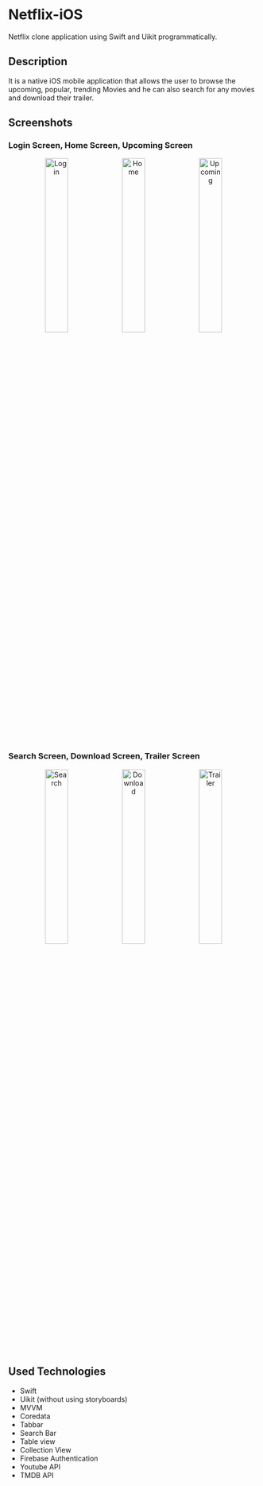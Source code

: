 # Netflix-iOS
Netflix clone application using Swift and Uikit programmatically.

## Description
It is a native iOS mobile application that allows the user to browse the upcoming, popular, trending Movies and he can also search for any movies and download their trailer.

## Screenshots

### Login Screen, Home Screen, Upcoming Screen
<p align="center">
  <img src="https://github.com/mahmoud-atreesios/Netflix-iOS/assets/136765078/7925841e-0f4b-4d13-9bfa-814e3e0bc5b7" alt="Login" width="30%" />
  <img src="https://github.com/mahmoud-atreesios/Netflix-iOS/assets/136765078/1eeecef7-f16f-436c-bd3d-e6255bea169b" alt="Home" width="30%" />
  <img src="https://github.com/mahmoud-atreesios/Netflix-iOS/assets/136765078/312ac6d1-9f3f-4143-80d5-f30350f36937" alt="Upcoming" width="30%" />
</p>

### Search Screen, Download Screen, Trailer Screen
<p align="center">
  <img src="https://github.com/mahmoud-atreesios/Netflix-iOS/assets/136765078/6609b9f0-ee89-4113-8794-eb57e247b21d" alt="Search" width="30%" />
  <img src="https://github.com/mahmoud-atreesios/Netflix-iOS/assets/136765078/2ae13141-64ae-4678-9f69-c0884c4e4874" alt="Download" width="30%" />
  <img src="https://github.com/mahmoud-atreesios/Netflix-iOS/assets/136765078/32e3e49e-2e48-434c-930e-0c9b111ff3d1" alt="Trailer" width="30%" />
</p>

## Used Technologies
- Swift 
- Uikit (without using storyboards)
- MVVM
- Coredata
- Tabbar
- Search Bar
- Table view
- Collection View
- Firebase Authentication
- Youtube API
- TMDB API
